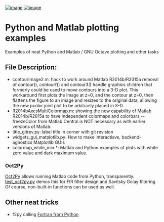 [![image](https://travis-ci.org/scivision/python-matlab-examples.svg?branch=master)](https://travis-ci.org/scivision/python-matlab-examples)
[![image](https://coveralls.io/repos/github/scivision/python-matlab-examples/badge.svg?branch=master)](https://coveralls.io/github/scivision/python-matlab-examples?branch=master)

# Python and Matlab plotting examples

Examples of neat Python and Matlab / GNU Octave plotting and other tasks

## File Description:

-   contourImage2.m: hack to work around Matlab R2014b/R2015a removal of
    contour(), contourf() and contour3() handle graphics children that
    formerly could be used to move contours into a 3-D plot. This
    workaround first plots the image at z=0, and the contour at z=0,
    then flattens the figure to an image and resizes to the original
    data, allowing the new pcolor joint plot to be arbitrarily placed in
    3-D.
-   R2014bAxesMultiColormap.m: showing the new capability of Matlab
    R2014b/R2015a to have independent colormaps and colorbars --
    freezeColor from Matlab Central is NOT necessary as with earlier
    versions of Matlab.
-   title_gitrev.py: label title in corner with git revision
-   widgets_gui_matplotlib.py: How to make interactiave,
    backend-agnostics Matplotlib GUIs
-   colormap_white_min.*: Matlab and Python examples of plots with
    white zero value and dark maximum value.

### Oct2Py

[Oct2Py](https://www.scivision.dev/run-matlab-code-from-python-oct2py)
allows running Matlab code from Python, transparently.
[test_oct2py.py](test_oct2py.py) demos this for FIR filter design and Savitsky Golay filtering.
Of course, non-built-in functions can be used as well.

## Other neat tricks

* f2py calling [Fortran from Python](https://github.com/scivision/f2py-examples)
